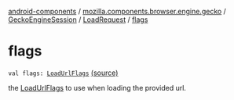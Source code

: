 [android-components](../../../index.md) / [mozilla.components.browser.engine.gecko](../../index.md) / [GeckoEngineSession](../index.md) / [LoadRequest](index.md) / [flags](./flags.md)

# flags

`val flags: `[`LoadUrlFlags`](../../../mozilla.components.concept.engine/-engine-session/-load-url-flags/index.md) [(source)](https://github.com/mozilla-mobile/android-components/blob/master/components/browser/engine-gecko-nightly/src/main/java/mozilla/components/browser/engine/gecko/GeckoEngineSession.kt#L117)

the [LoadUrlFlags](#) to use when loading the provided url.

